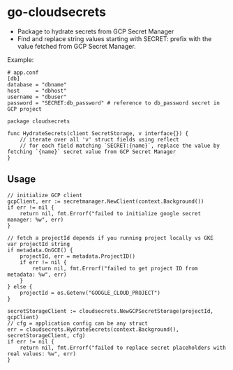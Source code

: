 # go-cloudsecrets
- Package to hydrate secrets from GCP Secret Manager
- Find and replace string values starting with SECRET: prefix with the value fetched from GCP Secret Manager.

Example: 
```
# app.conf
[db]
database = "dbname"
host     = "dbhost"
username = "dbuser"
password = "SECRET:db_password" # reference to db_password secret in GCP project
```


```
package cloudsecrets

func HydrateSecrets(client SecretStorage, v interface{}) {
    // iterate over all 'v' struct fields using reflect
    // for each field matching `SECRET:{name}`, replace the value by fetching `{name}` secret value from GCP Secret Manager
}
```

## Usage
```
// initialize GCP client
gcpClient, err := secretmanager.NewClient(context.Background())
if err != nil {
    return nil, fmt.Errorf("failed to initialize google secret manager: %w", err)
}

// fetch a projectId depends if you running project locally vs GKE
var projectId string
if metadata.OnGCE() {
    projectId, err = metadata.ProjectID()
    if err != nil {
        return nil, fmt.Errorf("failed to get project ID from metadata: %w", err)
    }
} else {
    projectId = os.Getenv("GOOGLE_CLOUD_PROJECT")
}

secretStorageClient := cloudsecrets.NewGCPSecretStorage(projectId, gcpClient)
// cfg = application config can be any struct
err = cloudsecrets.HydrateSecrets(context.Background(), secretStorageClient, cfg)
if err != nil {
    return nil, fmt.Errorf("failed to replace secret placeholders with real values: %w", err)
}
```